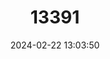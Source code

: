 ---
title: "13391"
category: "Microphis caudocarinatus"
draft: false
date: 2024-02-22 13:03:50
languages:
  Chinese: ["尾嵴腹囊海龍", "尾嵴腹囊海龙"]
  English: ["Slender Pipefish"]
---